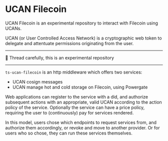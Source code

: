 # UCAN Filecoin

UCAN Filecoin is an experimental repository to interact with Filecoin using UCANs.

UCAN (or User Controlled Access Network) is a cryptographic web token to delegate and attentuate permissions originating from the user.

---

🐲 Thread carefully, this is an experimental repository

---

`ts-ucan-filecoin` is an http middleware which offers two services:
- UCAN cosign messages
- UCAN manage hot and cold storage on Filecoin, using Powergate

Web applications can register to the service with a did, and authorize subsequent actions with an appropriate, valid UCAN according to the action policy of the service. Optionally the service can have a price policy, requiring the user to (continuously) pay for services rendered.

In this model, users chose which endpoints to request services from, and authorize them accordingly, or revoke and move to another provider. Or for users who so chose, they can run these services themselves.
